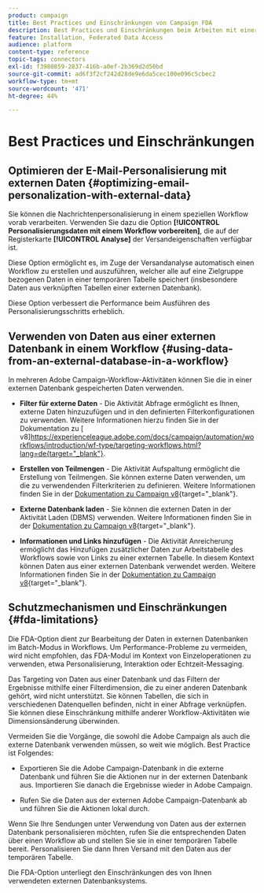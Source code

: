 ```yaml
---
product: campaign
title: Best Practices und Einschränkungen von Campaign FDA
description: Best Practices und Einschränkungen beim Arbeiten mit einer externen Datenbank (FDA)
feature: Installation, Federated Data Access
audience: platform
content-type: reference
topic-tags: connectors
exl-id: f3980859-2837-416b-a0ef-2b369d2d50bd
source-git-commit: ad6f3f2cf242d28de9e6da5cec100e096c5cbec2
workflow-type: tm+mt
source-wordcount: '471'
ht-degree: 44%

---
```


# Best Practices und Einschränkungen



## Optimieren der E-Mail-Personalisierung mit externen Daten {#optimizing-email-personalization-with-external-data}

Sie können die Nachrichtenpersonalisierung in einem speziellen Workflow vorab verarbeiten. Verwenden Sie dazu die Option **[!UICONTROL Personalisierungsdaten mit einem Workflow vorbereiten]**, die auf der Registerkarte **[!UICONTROL Analyse]** der Versandeigenschaften verfügbar ist.

Diese Option ermöglicht es, im Zuge der Versandanalyse automatisch einen Workflow zu erstellen und auszuführen, welcher alle auf eine Zielgruppe bezogenen Daten in einer temporären Tabelle speichert (insbesondere Daten aus verknüpften Tabellen einer externen Datenbank).

Diese Option verbessert die Performance beim Ausführen des Personalisierungsschritts erheblich.

## Verwenden von Daten aus einer externen Datenbank in einem Workflow {#using-data-from-an-external-database-in-a-workflow}

In mehreren Adobe Campaign-Workflow-Aktivitäten können Sie die in einer externen Datenbank gespeicherten Daten verwenden.

* **Filter für externe Daten** - Die Aktivität Abfrage ermöglicht es Ihnen, externe Daten hinzuzufügen und in den definierten Filterkonfigurationen zu verwenden. Weitere Informationen hierzu finden Sie in der Dokumentation zu [ v8]https://experienceleague.adobe.com/docs/campaign/automation/workflows/introduction/wf-type/targeting-workflows.html?lang=de{target="_blank"}.

* **Erstellen von Teilmengen** - Die Aktivität Aufspaltung ermöglicht die Erstellung von Teilmengen. Sie können externe Daten verwenden, um die zu verwendenden Filterkriterien zu definieren. Weitere Informationen finden Sie in der [Dokumentation zu Campaign v8](https://experienceleague.adobe.com/docs/campaign/automation/workflows/wf-activities/targeting-activities/split.html?lang=de){target="_blank"}.

* **Externe Datenbank laden** - Sie können die externen Daten in der Aktivität Laden (DBMS) verwenden. Weitere Informationen finden Sie in der [Dokumentation zu Campaign v8](https://experienceleague.adobe.com/docs/campaign/automation/workflows/wf-activities/action-activities/data-loading-rdbms.html?lang=de){target="_blank"}.

* **Informationen und Links hinzufügen** - Die Aktivität Anreicherung ermöglicht das Hinzufügen zusätzlicher Daten zur Arbeitstabelle des Workflows sowie von Links zu einer externen Tabelle. In diesem Kontext können Daten aus einer externen Datenbank verwendet werden. Weitere Informationen finden Sie in der [Dokumentation zu Campaign v8](https://experienceleague.adobe.com/docs/campaign/automation/workflows/wf-activities/targeting-activities/enrichment.html?lang=de){target="_blank"}.

## Schutzmechanismen und Einschränkungen {#fda-limitations}

Die FDA-Option dient zur Bearbeitung der Daten in externen Datenbanken im Batch-Modus in Workflows. Um Performance-Probleme zu vermeiden, wird nicht empfohlen, das FDA-Modul im Kontext von Einzeloperationen zu verwenden, etwa Personalisierung, Interaktion oder Echtzeit-Messaging.

Das Targeting von Daten aus einer Datenbank und das Filtern der Ergebnisse mithilfe einer Filterdimension, die zu einer anderen Datenbank gehört, wird nicht unterstützt. Sie können Tabellen, die sich in verschiedenen Datenquellen befinden, nicht in einer Abfrage verknüpfen. Sie können diese Einschränkung mithilfe anderer Workflow-Aktivitäten wie Dimensionsänderung überwinden.

Vermeiden Sie die Vorgänge, die sowohl die Adobe Campaign als auch die externe Datenbank verwenden müssen, so weit wie möglich. Best Practice ist Folgendes:

* Exportieren Sie die Adobe Campaign-Datenbank in die externe Datenbank und führen Sie die Aktionen nur in der externen Datenbank aus. Importieren Sie danach die Ergebnisse wieder in Adobe Campaign.

* Rufen Sie die Daten aus der externen Adobe Campaign-Datenbank ab und führen Sie die Aktionen lokal durch.

Wenn Sie Ihre Sendungen unter Verwendung von Daten aus der externen Datenbank personalisieren möchten, rufen Sie die entsprechenden Daten über einen Workflow ab und stellen Sie sie in einer temporären Tabelle bereit. Personalisieren Sie dann Ihren Versand mit den Daten aus der temporären Tabelle.

Die FDA-Option unterliegt den Einschränkungen des von Ihnen verwendeten externen Datenbanksystems.
